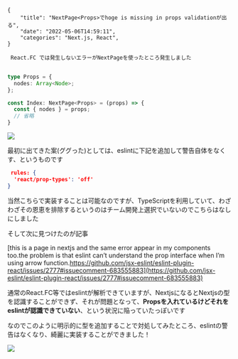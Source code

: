 ```metadata
{
    "title": "NextPage<Props>でhoge is missing in props validationが出る",
    "date": "2022-05-06T14:59:11",
    "categories": "Next.js, React",
}
```

```
 React.FC では発生しないエラーがNextPageを使ったところ発生しました
```

```typescript
 
type Props = {
  nodes: Array<Node>;
};

const Index: NextPage<Props> = (props) => {
  const { nodes } = props;
  // 省略
}
```

![](./Screen-Shot-2022-05-06-at-14.46.48-644x216.png)

最初に出てきた案(ググった)としては、eslintに下記を追加して警告自体をなくす、というものです

```json
 rules: {
  'react/prop-types': 'off'
}
```

当然こちらで実装することは可能なのですが、TypeScriptを利用していて、わざわざその恩恵を排除するというのはチーム開発上選択でいないのでこちらはなしにしました

そして次に見つけたのが記事

[this is a page in nextjs and the same error appear in my components too.the problem is that eslint can’t understand the prop interface when I’m using arrow function.https://github.com/jsx-eslint/eslint-plugin-react/issues/2777#issuecomment-683555883](https://github.com/jsx-eslint/eslint-plugin-react/issues/2777#issuecomment-683555883)

通常のReact.FC等ではeslintが解析できていますが、NextjsになるとNextjsの型を認識することができず、それが問題となって、<strong><span class="has-inline-color has-luminous-vivid-amber-color">Propsを入れているけどそれをeslintが認識できていない</span></strong>、という状況に陥っていたっぽいです

なのでこのように明示的に型を追加することで対処してみたところ、eslintの警告はなくなり、綺麗に実装することができました！

![](./Screen-Shot-2022-05-06-at-14.55.39-644x197.png)
